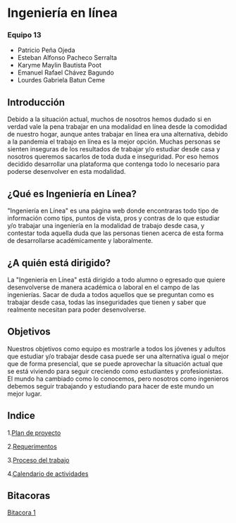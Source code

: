 # Ingeniería en línea

### Equipo 13
- Patricio Peña Ojeda
- Esteban Alfonso Pacheco Serralta 
- Karyme Maylin Bautista Poot 
- Emanuel Rafael Chávez Bagundo 
- Lourdes Gabriela Batun Ceme 

## Introducción

Debido a la situación actual, muchos de nosotros hemos dudado si en verdad vale la pena trabajar en una modalidad en línea desde la
comodidad de nuestro hogar, aunque antes trabajar en línea era una alternativa, debido a la pandemia el trabajo en línea es la mejor
opción. Muchas personas se sienten inseguras de los resultados de trabajar y/o estudiar desde casa y nosotros queremos sacarlos de 
toda duda e inseguridad. 
Por eso hemos decidido desarrollar una plataforma que contenga todo lo necesario para poderse desenvolver en esta modalidad.

## ¿Qué es Ingeniería en Línea?
"Ingeniería en Línea" es una página web donde encontraras todo tipo de información como tips, puntos de vista, pros y contras de lo que
estudiar y/o trabajar una ingeniería en la modalidad de trabajo desde casa, y contestar toda aquella duda que las personas tienen 
acerca de esta forma de desarrollarse académicamente y laboralmente.

## ¿A quién está dirigido?
La "Ingeniería en Línea" está dirigido a todo alumno o egresado que quiere desenvolverse de manera académica o laboral en el campo 
de las ingenierías. Sacar de duda a todos aquellos que se preguntan como es trabajar desde casa, todas las inseguridades que tienen y saber que realmente necesitan para poder desenvolverse.

## Objetivos
Nuestros objetivos como equipo es mostrarle a todos los jóvenes y adultos que estudiar y/o trabajar desde casa puede ser una alternativa igual o mejor que de forma presencial, que se puede aprovechar la situación actual que se está viviendo para seguir creciendo como estudiantes y profesionistas. El mundo ha cambiado como lo conocemos, pero nosotros como ingenieros debemos seguir trabajando y estudiando para hacer de este mundo un mejor lugar.

## Indice

1.[Plan de proyecto](https://github.com/Equipo-13FIS/Ingenieria-en-linea/blob/main/Plan%20de%20Proyecto.md)

2.[Requerimentos](https://github.com/Equipo-13FIS/Ingenieria-en-linea/blob/main/Requerimientos.md)

3.[Proceso del trabajo](https://github.com/Equipo-13FIS/Ingenieria-en-linea/blob/main/PROCESO%20%20DE%20TRABAJO.md)

4.[Calendario de actividades](https://github.com/Equipo-13FIS/Ingenieria-en-linea/blob/main/Calendario%20de%20Actividades.md)

## Bitacoras
[Bitacora 1 ](https://github.com/Equipo-13FIS/Ingenieria-en-linea/blob/main/Bitacora-1.md)

